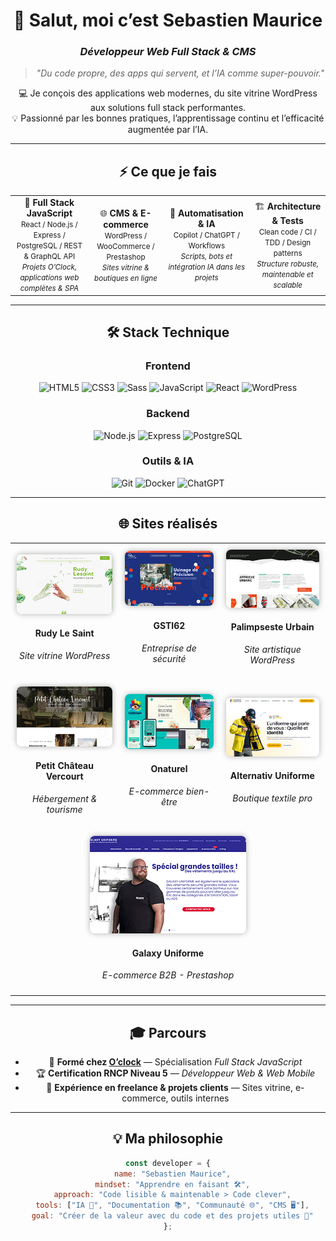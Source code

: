 <!-- 💻 Profil GitHub Pro - Sebastien Maurice -->
<!-- Inspiré du parcours O'clock / RNCP 37674 -->

<div align="center">

# 👋 Salut, moi c’est **Sebastien Maurice**
### *Développeur Web Full Stack & CMS*

> *"Du code propre, des apps qui servent, et l’IA comme super-pouvoir."*

💻 Je conçois des applications web modernes, du site vitrine WordPress aux solutions full stack performantes.  
💡 Passionné par les bonnes pratiques, l’apprentissage continu et l’efficacité augmentée par l’IA.

---

## ⚡ Ce que je fais
</div>

<table align="center">
<tr>
<td align="center">
🎯 <b>Full Stack JavaScript</b><br>
<small>React / Node.js / Express / PostgreSQL / REST & GraphQL API</small><br>
<small><i>Projets O’Clock, applications web complètes & SPA</i></small>
</td>
<td align="center">
🌐 <b>CMS & E-commerce</b><br>
<small>WordPress / WooCommerce / Prestashop</small><br>
<small><i>Sites vitrine & boutiques en ligne</i></small>
</td>
<td align="center">
🤖 <b>Automatisation & IA</b><br>
<small>Copilot / ChatGPT / Workflows</small><br>
<small><i>Scripts, bots et intégration IA dans les projets</i></small>
</td>
<td align="center">
🏗️ <b>Architecture & Tests</b><br>
<small>Clean code / CI / TDD / Design patterns</small><br>
<small><i>Structure robuste, maintenable et scalable</i></small>
</td>
</tr>
</table>

---

<div align="center">

## 🛠️ Stack Technique

### Frontend
![HTML5](https://img.shields.io/badge/-HTML5-E34F26?logo=html5&logoColor=white)
![CSS3](https://img.shields.io/badge/-CSS3-1572B6?logo=css3&logoColor=white)
![Sass](https://img.shields.io/badge/-Sass-CC6699?logo=sass&logoColor=white)
![JavaScript](https://img.shields.io/badge/-JavaScript-F7DF1E?logo=javascript&logoColor=black)
![React](https://img.shields.io/badge/-React-61DAFB?logo=react&logoColor=black)
![WordPress](https://img.shields.io/badge/-WordPress-21759B?logo=wordpress&logoColor=white)

### Backend
![Node.js](https://img.shields.io/badge/-Node.js-339933?logo=node.js&logoColor=white)
![Express](https://img.shields.io/badge/-Express-000000?logo=express&logoColor=white)
![PostgreSQL](https://img.shields.io/badge/-PostgreSQL-4169E1?logo=postgresql&logoColor=white)

### Outils & IA
![Git](https://img.shields.io/badge/-Git-F05032?logo=git&logoColor=white)
![Docker](https://img.shields.io/badge/-Docker-2496ED?logo=docker&logoColor=white)
![ChatGPT](https://img.shields.io/badge/-ChatGPT-74aa9c?logo=openai&logoColor=white)

---
<!-- Section "Sites réalisés" -->
  ## 🌐 Sites réalisés
<div align="center">
</div>

<table align="center" style="border-collapse: collapse;">
  <tr>
    <td align="center" style="padding: 10px;">
      <a href="https://rudylesaint-magnetiseur.com" target="_blank">
        <img src="https://raw.githubusercontent.com/sebastienmaurice/sebastienmaurice/main/rudylesaint.jpg" width="250" style="border-radius: 8px; box-shadow: 0 0 10px rgba(0,0,0,0.3);">
      </a>
      <h4>Rudy Le Saint</h4>
      <p><i>Site vitrine WordPress</i></p>
    </td>
    <td align="center" style="padding: 10px;">
      <a href="https://gsti62.com/" target="_blank">
        <img src="https://raw.githubusercontent.com/sebastienmaurice/sebastienmaurice/main/gsti62.jpg" width="250" style="border-radius: 8px; box-shadow: 0 0 10px rgba(0,0,0,0.3);">
      </a>
      <h4>GSTI62</h4>
      <p><i>Entreprise de sécurité</i></p>
    </td>
    <td align="center" style="padding: 10px;">
      <a href="https://www.palimpseste-urbain.com/" target="_blank">
        <img src="https://raw.githubusercontent.com/sebastienmaurice/sebastienmaurice/main/palimpseste.jpg" width="250" style="border-radius: 8px; box-shadow: 0 0 10px rgba(0,0,0,0.3);">
      </a>
      <h4>Palimpseste Urbain</h4>
      <p><i>Site artistique WordPress</i></p>
    </td>
  </tr>
  <tr>
    <td align="center" style="padding: 10px;">
      <a href="https://www.petitchateauvercourt.com/" target="_blank">
        <img src="https://raw.githubusercontent.com/sebastienmaurice/sebastienmaurice/main/petitchateauvercourt.jpg" width="250" style="border-radius: 8px; box-shadow: 0 0 10px rgba(0,0,0,0.3);">
      </a>
      <h4>Petit Château Vercourt</h4>
      <p><i>Hébergement & tourisme</i></p>
    </td>
    <td align="center" style="padding: 10px;">
      <a href="https://onaturel.eu/" target="_blank">
        <img src="https://raw.githubusercontent.com/sebastienmaurice/sebastienmaurice/main/onaturel.jpg" width="250" style="border-radius: 8px; box-shadow: 0 0 10px rgba(0,0,0,0.3);">
      </a>
      <h4>Onaturel</h4>
      <p><i>E-commerce bien-être</i></p>
    </td>
    <td align="center" style="padding: 10px;">
      <a href="https://alternativ-uniforme.fr/" target="_blank">
        <img src="https://raw.githubusercontent.com/sebastienmaurice/sebastienmaurice/main/alternativ.jpg" width="250" style="border-radius: 8px; box-shadow: 0 0 10px rgba(0,0,0,0.3);">
      </a>
      <h4>Alternativ Uniforme</h4>
      <p><i>Boutique textile pro</i></p>
    </td>
  </tr>
  <tr>
    <td colspan="3" align="center" style="padding: 10px;">
      <a href="https://www.galaxy-uniforme.com/" target="_blank">
        <img src="https://raw.githubusercontent.com/sebastienmaurice/sebastienmaurice/main/galaxy.jpg" width="250" style="border-radius: 8px; box-shadow: 0 0 10px rgba(0,0,0,0.3);">
      </a>
      <h4>Galaxy Uniforme</h4>
      <p><i>E-commerce B2B - Prestashop</i></p>
    </td>
  </tr>
</table>

---

<div align="center">

## 🎓 Parcours
</div>

- 🧭 **Formé chez [O’clock](https://oclock.io)** — Spécialisation *Full Stack JavaScript*  
- 🏆 **Certification RNCP Niveau 5** — *Développeur Web & Web Mobile*  
- 💼 **Expérience en freelance & projets clients** — Sites vitrine, e-commerce, outils internes

---

<div align="center">

## 💡 Ma philosophie
</div>

```js
const developer = {
  name: "Sebastien Maurice",
  mindset: "Apprendre en faisant 🛠️",
  approach: "Code lisible & maintenable > Code clever",
  tools: ["IA 🤖", "Documentation 📚", "Communauté 🌐", "CMS 🖥️"],
  goal: "Créer de la valeur avec du code et des projets utiles 🚀"
};
